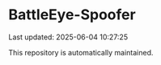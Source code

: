 # BattleEye-Spoofer

Last updated: 2025-06-04 10:27:25

This repository is automatically maintained.
